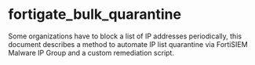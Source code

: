 # fortigate_bulk_quarantine
Some organizations have to block a list of IP addresses periodically, this document describes a method to automate IP list quarantine via FortiSIEM Malware IP Group and a custom remediation script.
